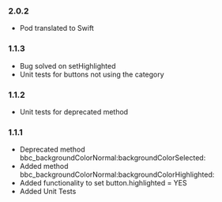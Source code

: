 ### 2.0.2

- Pod translated to Swift
 
### 1.1.3

- Bug solved on setHighlighted
- Unit tests for buttons not using the category
 
### 1.1.2

- Unit tests for deprecated method

### 1.1.1

- Deprecated method bbc_backgroundColorNormal:backgroundColorSelected:
- Added method bbc_backgroundColorNormal:backgroundColorHighlighted:
- Added functionality to set button.highlighted = YES
- Added Unit Tests


